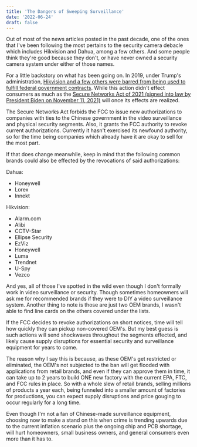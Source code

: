 ```yaml
---
title: 'The Dangers of Sweeping Surveillance'
date: '2022-06-24'
draft: false
---
```


Out of most of the news articles posted in the past decade, one of the ones that I've been following the most pertains to the security camera debacle which includes Hikvision and Dahua, among a few others. And some people think they're good because they don't, or have never owned a security camera system under either of those names.

For a little backstory on what has been going on. In 2019, under Trump's administration, [Hikvision and a few others were barred from being used to fulfill federal government contracts](https://www.reuters.com/article/us-usa-china-contracting-idINKCN25928Y). While this action didn't effect consumers as much as the [Secure Networks Act of 2021 (signed into law by President Biden on November 11, 2021)](https://www.securityinformed.com/news/hikvision-dahua-require-fcc-equipment-authorisation-co-1508-ga-co-8578-ga-co-14002-ga-co-1564134737-ga.1635837325.html#:~:text=FCC%20in%20U.S.%20Will%20Not,Import%20Products%20Under%20New%20Law&text=The%20Secure%20Networks%20Act%20targets,11%2C%202021.) will once its effects are realized.

The Secure Networks Act forbids the FCC to issue new authorizations to companies with ties to the Chinese government in the video surveillance and physical security segments. Also, it grants the FCC authority to revoke current authorizations. Currently it hasn't exercised its newfound authority, so for the time being companies which already have it are okay to sell for the most part.

If that does change meanwhile, keep in mind that the following common brands could also be effected by the revocations of said authorizations:

Dahua:
* Honeywell
* Lorex
* Innekt

Hikvision:
* Alarm.com
* Alibi
* CCTV-Star
* Ellipse Security
* EzViz
* Honeywell
* Luma
* Trendnet
* U-Spy
* Vezco

And yes, all of those I've spotted in the wild even though I don't formally work in video surveillance or security. Though sometimes homeowners will ask me for recommended brands if they were to DIY a video surveillance system. Another thing to note is those are just two OEM brands, I wasn't able to find line cards on the others covered under the lists.

If the FCC decides to revoke authorizations on short notices, time will tell how quickly they can pickup non-covered OEM's. But my best guess is such actions will send shockwaves throughout the segments effected, and likely cause supply disruptions for essential security and surveillance equipment for years to come.

The reason why I say this is because, as these OEM's get restricted or eliminated, the OEM's not subjected to the ban will get flooded with applications from retail brands, and even if they can approve them in time, it can take up to 2 years to build ONE new factory with the current EPA, FTC, and FCC rules in place. So with a whole slew of retail brands, selling millions of products a year each, being funneled into a smaller amount of factories for productions, you can expect supply disruptions and price gouging to occur regularly for a long time.

Even though I'm not a fan of Chinese-made surveillance equipment, choosing now to make a stand on this when crime is trending upwards due to the current inflation scenario plus the ongoing chip and PCB shortage, will hurt homeowners, small business owners, and general consumers even more than it has to. 